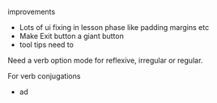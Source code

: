 improvements
- Lots of ui fixing in lesson phase like padding margins etc
- Make Exit button a giant button
- tool tips need to 


Need a verb option mode for reflexive, irregular or regular.


For verb conjugations
- ad
